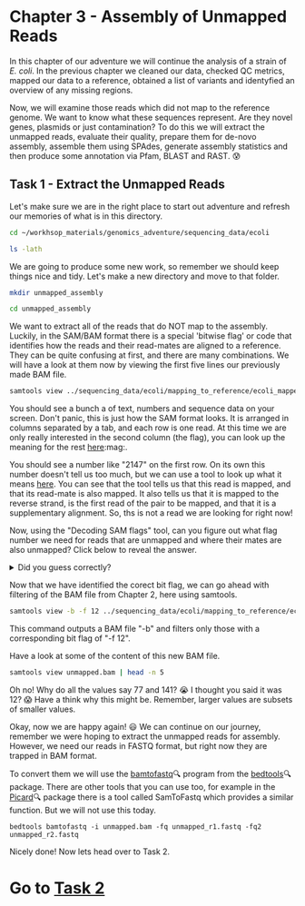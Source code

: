 # Chapter 3 - Assembly of Unmapped Reads
In this chapter of our adventure we will continue the analysis of a strain of ​*E. coli*.​ In the previous chapter we cleaned our data, checked QC metrics, mapped our data to a reference, obtained a list of variants and identyfied an overview of any missing regions.

Now, we will examine those reads which did not map to the reference genome. We want to know what these sequences represent. Are they novel genes, plasmids or just contamination? To do this we will extract the unmapped reads, evaluate their quality, prepare them for de-novo assembly, assemble them using SPAdes, generate assembly statistics and then produce some annotation via Pfam, BLAST and RAST. :cold_sweat:

## Task 1 - Extract the Unmapped Reads
Let's make sure we are in the right place to start out adventure and refresh our memories of what is in this directory.
```bash
cd ~/workhsop_materials/genomics_adventure/sequencing_data/ecoli

ls -lath
```

We are going to produce some new work, so remember we should keep things nice and tidy. Let's make a new directory and move to that folder.
```bash
mkdir unmapped_assembly

cd unmapped_assembly
```

We want to extract all of the reads that do NOT map to the assembly. Luckily, in the SAM/BAM format there is a special 'bitwise flag' or code that identifies how the reads and their read-mates are aligned to a reference. They can be quite confusing at first, and there are many combinations. We will have a look at them now by viewing the first five lines our previously made BAM file.
```bash
samtools view ../sequencing_data/ecoli/mapping_to_reference/ecoli_mapped_namesort_fixmate_sort_markdup.bam | head -n 5
```

You should see a bunch a of text, numbers and sequence data on your screen. Don't panic, this is just how the SAM format looks. It is arranged in columns separated by a tab, and each row is one read. At this time we are only really interested in the second column (the flag), you can look up the meaning for the rest [here](https://en.wikipedia.org/wiki/SAM_(file_format)#Format):mag:.

You should see a number like "2147" on the first row. On its own this number doesn't tell us too much, but we can use a tool to look up what it means [here](https://broadinstitute.github.io/picard/explain-flags.html). You can see that the tool tells us that this read is mapped, and that its read-mate is also mapped. It also tells us that it is mapped to the reverse strand, is the first read of the pair to be mapped, and that it is a supplementary alignment. So, ths is not a read we are looking for right now!

Now, using the "Decoding SAM flags" tool, can you figure out what flag number we need for reads that are unmapped and where their mates are also unmapped? Click below to reveal the answer.

<details>
  <summary>Did you guess correctly?</summary>
  The answer we were looking for is "12". :one::two:

  But some of you may have guessed 4 or 8 or even 13 or 15 or higher! :confused: So, why is it twelve?

  Let's talk about the "bit-flag" briefly. Brace yourselves! :grimacing: The number values we see are actually the summed positions of a binary code representing a set of outcomes for the reads and their pairs. Woah! Breathe. :nose: For example, we could have the binary code of "0000000100", which is equivalent to a decimal "4". Why? Well, each position from the right of the binary code can be represented in decimal as 1, 2, 4, 6, 8, 16...etc. So, a '1' in the third position from the right in binary is equivalent to a decimal "4". You can then see how this matches to each of the outcomes in the "Decoding SAM flags" tool, e.g. selecting the third box is equivalent to a value of 4! Easy huh!? :muscle:

  But why 12 and not 13 or some other combination? Remember we wanted "read unmapped" (4) AND "mate unmapped" (8), so selecting both gives us "12" (or 0000001100 in binary), that's all we need. Nonetheless, some of you may have also decided to include either "read paired" (1) or "read mapped in proper pair" (2) increasing the value. Well, the latter is not useful as we are looking for unmapped reads only. Secondly, even though "read paired" is what we are looking for it is not often a flag that is used on its own when reads are unmapped - you weren't to know. But, you can also think of what 13 represents as a subset of 12, and as we want to get all the reads we should use the lower number! :ok_woman:    
</details>

Now that we have identified the corect bit flag, we can go ahead with filtering of the BAM file from Chapter 2, here using samtools.
```bash
samtools view -b -f 12 ../sequencing_data/ecoli/mapping_to_reference/ecoli_mapped_namesort_fixmate_sort_markdup.bam -o unmapped.bam
```

This command outputs a BAM file "-b" and filters only those with a corresponding bit flag of "-f 12".

Have a look at some of the content of this new BAM file.
```bash
samtools view unmapped.bam | head -n 5
```

Oh no! Why do all the values say 77 and 141? :sob: I thought you said it was 12? :scream: Have a think why this might be. Remember, larger values are subsets of smaller values.

Okay, now we are happy again! :smiley: We can continue on our journey, remember we were hoping to extract the unmapped reads for assembly. However, we need our reads in FASTQ format, but right now they are trapped in BAM format.

To convert them we will use the [bamtofastq](https://bedtools.readthedocs.io/en/latest/content/tools/bamtofastq.html):mag: program from the [bedtools](https://bedtools.readthedocs.io/en/latest/index.html):mag: package. There are other tools that you can use too, for example in the [Picard](http://picard.sourceforge.net/):mag: package there is a tool called SamToFastq which provides a similar function. But we will not use this today. 
```
bedtools bamtofastq -i unmapped.bam -fq unmapped_r1.fastq -fq2 unmapped_r2.fastq
```

Nicely done! Now lets head over to Task 2.

# Go to [Task 2](https://github.com/guyleonard/genomics_adventure/blob/release/chapter_3/task_2.md)
